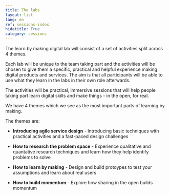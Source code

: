```yaml
---
title: The labs
layout: list
lang: en
ref: sessions-index
hidetitle: True
category: sessions 
---
```


The learn by making digital lab will consist of a set of activities split across 4 themes.

Each lab will be unique to the team taking part and the activities will be chosen to give them a specific, practical and helpful experience making digital products and services. The aim is that all participants will be able to use what they learn in the labs in their own role afterwards.

The activities will be practical, immersive sessions that will help people taking part learn digital skills and make things - in the open, for real.

We have 4 themes which we see as the most important parts of learning by making.

The themes are:

* **Introducing agile service design** - Introducing basic techniques with practical activities and a fast-paced design challenges 

* **How to research the problem space** - Experience qualitative and quantative research techniques and learn how they help identify problems to solve

* **How to learn by making** - Design and build protoypes to test your assumptions and learn about real users

* **How to build momentum** - Explore how sharing in the open builds momentum
